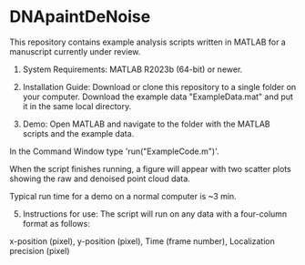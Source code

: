 # DNApaintDeNoise

This repository contains example analysis scripts written in MATLAB for a manuscript currently under review.

1. System Requirements: 
MATLAB R2023b (64-bit) or newer.

2. Installation Guide: 
Download or clone this repository to a single folder on your computer. Download the example data "ExampleData.mat" and put it in the same local directory. 

3. Demo:
Open MATLAB and navigate to the folder with the MATLAB scripts and the example data.

In the Command Window type 'run("ExampleCode.m")'.

When the script finishes running, a figure will appear with two scatter plots showing the raw and denoised point cloud data.

Typical run time for a demo on a normal computer is ~3 min.

5. Instructions for use:
The script will run on any data with a four-column format as follows: 

x-position (pixel), y-position (pixel), Time (frame number), Localization precision (pixel)
